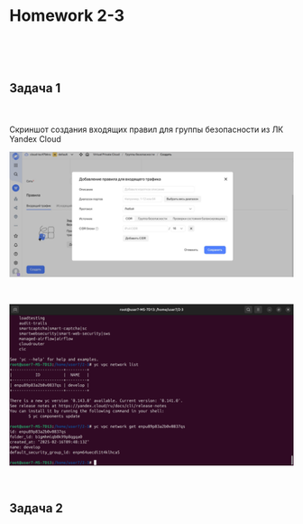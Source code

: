 <h1>Homework 2-3 </h1> <br>
<br>
<br>
<h2>Задача 1</h2><br>
<br>
Скриншот создания входящих правил для группы безопасности из ЛК Yandex Cloud <br>

![Добавление входящих правил для группы безопасности](https://github.com/IvanChet-4/Dev/blob/main/images/Homework%202-3/1%20group%20security.jpg)

<br>

![Группа безопасности](https://github.com/IvanChet-4/Dev/blob/main/images/Homework%202-3/2%20security%20group.png)

<br>
<h2>Задача 2</h2><br>
<br>
